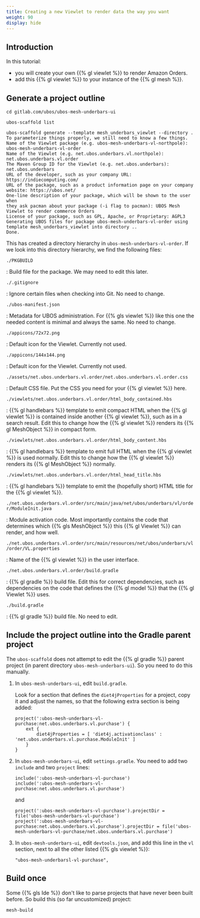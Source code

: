 ```yaml
---
title: Creating a new Viewlet to render data the way you want
weight: 90
display: hide
---
```


## Introduction

In this tutorial:

* you will create your own {{% gl viewlet %}} to render Amazon Orders.
* add this {{% gl viewlet %}} to your instance of the {{% gl mesh %}}.

## Generate a project outline

```
cd gitlab.com/ubos/ubos-mesh-underbars-ui

ubos-scaffold list

ubos-scaffold generate --template mesh_underbars_viewlet --directory .
To parameterize things properly, we still need to know a few things.
Name of the Viewlet package (e.g. ubos-mesh-underbars-vl-northpole): ubos-mesh-underbars-vl-order
Name of the Viewlet (e.g. net.ubos.underbars.vl.northpole): net.ubos.underbars.vl.order
The Maven Group ID for the Viewlet (e.g. net.ubos.underbars): net.ubos.underbars
URL of the developer, such as your company URL: https://indiecomputing.com/
URL of the package, such as a product information page on your company website: https://ubos.net/
One-line description of your package, which will be shown to the user when
they ask pacman about your package (-i flag to pacman): UBOS Mesh Viewlet to render commerce Orders
License of your package, such as GPL, Apache, or Proprietary: AGPL3
Generating UBOS files for package ubos-mesh-underbars-vl-order using template mesh_underbars_viewlet into directory ..
Done.

```

This has created a directory hierarchy in `ubos-mesh-underbars-vl-order`. If
we look into this directory hierarchy, we find the following files:

`./PKGBUILD`

: Build file for the package. We may need to edit this later.

`./.gitignore`

: Ignore certain files when checking into Git. No need to change.

`./ubos-manifest.json`

: Metadata for UBOS administration. For {{% gls viewlet %}} like this one the needed content
  is minimal and always the same. No need to change.

`./appicons/72x72.png`

: Default icon for the Viewlet. Currently not used.

`./appicons/144x144.png`

: Default icon for the Viewlet. Currently not used.

`./assets/net.ubos.underbars.vl.order/net.ubos.underbars.vl.order.css`

: Default CSS file. Put the CSS you need for your {{% gl viewlet %}} here.

`./viewlets/net.ubos.underbars.vl.order/html_body_contained.hbs`

: {{% gl handlebars %}} template to emit compact HTML when the {{% gl viewlet %}} is contained
  inside another {{% gl viewlet %}}, such as in a search result. Edit this to change how the
  {{% gl viewlet %}} renders its {{% gl MeshObject %}} in compact form.

`./viewlets/net.ubos.underbars.vl.order/html_body_content.hbs`

: {{% gl handlebars %}} template to emit full HTML when the {{% gl viewlet %}} is used normally.
  Edit this to change how the {{% gl viewlet %}} renders its {{% gl MeshObject %}} normally.

`./viewlets/net.ubos.underbars.vl.order/html_head_title.hbs`

: {{% gl handlebars %}} template to emit the (hopefully short) HTML title for
  the {{% gl viewlet %}}.

`./net.ubos.underbars.vl.order/src/main/java/net/ubos/underbars/vl/order/ModuleInit.java`

: Module activation code. Most importantly contains the code that determines which
  {{% gls MeshObject %}} this {{% gl Viewlet %}} can render, and how well.

`./net.ubos.underbars.vl.order/src/main/resources/net/ubos/underbars/vl/order/VL.properties`

: Name of the {{% gl viewlet %}} in the user interface.

`./net.ubos.underbars.vl.order/build.gradle`

: {{% gl gradle %}} build file. Edit this for correct dependencies, such as dependencies on the code
  that defines the {{% gl model %}} that the {{% gl Viewlet %}} uses.

`./build.gradle`

: {{% gl gradle %}} build file. No need to edit.

## Include the project outline into the Gradle parent project

The `ubos-scaffold` does not attempt to edit the {{% gl gradle %}} parent project
(in parent directory `ubos-mesh-underbars-ui`). So you need to do this manually.

1. In `ubos-mesh-underbars-ui`, edit `build.gradle`.

   Look for a section that defines the `diet4jProperties` for a project, copy it
   and adjust the names, so that the following extra section is being added:

   ```
   project(':ubos-mesh-underbars-vl-purchase:net.ubos.underbars.vl.purchase') {
       ext {
           diet4jProperties = [ 'diet4j.activationclass' : 'net.ubos.underbars.vl.purchase.ModuleInit' ]
       }
   }
   ```

1. In `ubos-mesh-underbars-ui`, edit `settings.gradle`. You need to add two `include` and two
   `project` lines:

   ```
   include(':ubos-mesh-underbars-vl-purchase')
   include(':ubos-mesh-underbars-vl-purchase:net.ubos.underbars.vl.purchase')
   ```

   and

   ```
   project(':ubos-mesh-underbars-vl-purchase').projectDir = file('ubos-mesh-underbars-vl-purchase')
   project(':ubos-mesh-underbars-vl-purchase:net.ubos.underbars.vl.purchase').projectDir = file('ubos-mesh-underbars-vl-purchase/net.ubos.underbars.vl.purchase')
   ```

1. In `ubos-mesh-underbars-ui`, edit `devtools.json`, and add this line in the `vl` section, next to
   all the other listed {{% gls viewlet %}}:

   ```
   "ubos-mesh-underbarsl-vl-purchase",
   ```

## Build once

Some {{% gls Ide %}} don't like to parse projects that have never been built before.
So build this (so far uncustomized) project:

```
mesh-build
```

